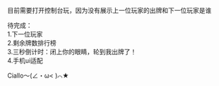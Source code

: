 目前需要打开控制台玩，因为没有展示上一位玩家的出牌和下一位玩家是谁  

待完成：  
  1.下一位玩家  
  2.剩余牌数排行榜  
  3.三秒倒计时：闭上你的眼睛，轮到我出牌了！  
  4.手机ui适配  
  
Ciallo～(∠・ω< )⌒★
